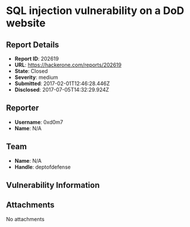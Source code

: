 # SQL injection vulnerability on a DoD website

## Report Details
- **Report ID**: 202619
- **URL**: https://hackerone.com/reports/202619
- **State**: Closed
- **Severity**: medium
- **Submitted**: 2017-02-01T12:46:28.446Z
- **Disclosed**: 2017-07-05T14:32:29.924Z

## Reporter
- **Username**: 0xd0m7
- **Name**: N/A

## Team
- **Name**: N/A
- **Handle**: deptofdefense

## Vulnerability Information


## Attachments
No attachments

